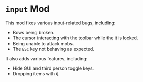 # `input` Mod
This mod fixes various input-related bugs, including:

* Bows being broken.
* The cursor interacting with the toolbar while the it is locked.
* Being unable to attack mobs.
* The `ESC` key not behaving as expected.

It also adds various features, including:

* Hide GUI and third person toggle keys.
* Dropping items with `Q`.
